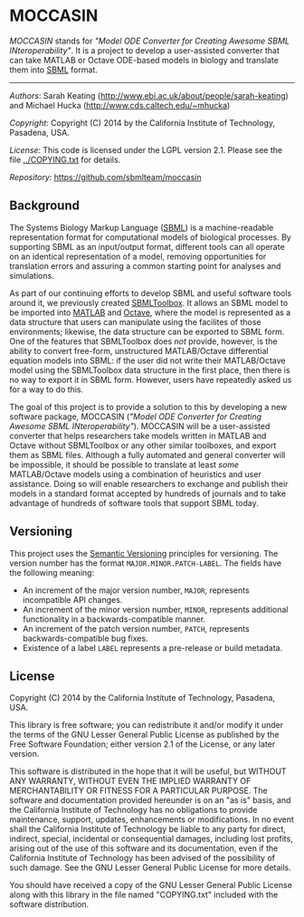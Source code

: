 MOCCASIN
========

*MOCCASIN* stands for *"Model ODE Converter for Creating Awesome SBML INteroperability"*.  It is a project to develop a user-assisted converter that can take MATLAB or Octave ODE-based models in biology and translate them into [SBML](http://sbml.org) format.

----
*Authors*:      Sarah Keating (http://www.ebi.ac.uk/about/people/sarah-keating) and
Michael Hucka (http://www.cds.caltech.edu/~mhucka) 

*Copyright*:    Copyright (C) 2014 by the California Institute of Technology, Pasadena, USA.

*License*:      This code is licensed under the LGPL version 2.1.  Please see the file [../COPYING.txt](https://raw.githubusercontent.com/sbmlteam/moccasin/master/COPYING.txt) for details.

*Repository*:   https://github.com/sbmlteam/moccasin


Background
----------

The Systems Biology Markup Language ([SBML](http://sbml.org)) is a machine-readable representation format for computational models of biological processes.  By supporting SBML as an input/output format, different tools can all operate on an identical representation of a model, removing opportunities for translation errors and assuring a common starting point for analyses and simulations.

As part of our continuing efforts to develop SBML and useful software tools around it, we previously created [SBMLToolbox](http://sbml.org/Software/SBMLToolbox).  It allows an SBML model to be imported into [MATLAB](http://www.mathworks.com) and [Octave](http://octave.org), where the model is represented as a data structure that users can manipulate using the facilites of those environments; likewise, the data structure can be exported to SBML form.  One of the features that SBMLToolbox does *not* provide, however, is the ability to convert free-form, unstructured MATLAB/Octave differential equation models into SBML: if the user did not write their MATLAB/Octave model using the SBMLToolbox data structure in the first place, then there is no way to export it in SBML form.  However, users have repeatedly asked us for a way to do this.

The goal of this project is to provide a solution to this by developing a new software package, MOCCASIN (*"Model ODE Converter for Creating Awesome SBML INteroperability"*). MOCCASIN will be a user-assisted converter that helps researchers take models written in MATLAB and Octave without SBMLToolbox or any other similar toolboxes, and export them as SBML files.  Although a fully automated and general converter will be impossible, it should be possible to translate at least *some* MATLAB/Octave models using a combination of heuristics and user assistance.  Doing so will enable researchers to exchange and publish their models in a standard format accepted by hundreds of journals and to take advantage of hundreds of software tools that support SBML today.


Versioning
----------

This project uses the [Semantic Versioning](http://semver.org) principles for versioning.  The version number has the format `MAJOR.MINOR.PATCH-LABEL`. The fields have the following meaning:

* An increment of the major version number, `MAJOR`, represents incompatible API changes.
* An increment of the minor version number, `MINOR`, represents additional functionality in a backwards-compatible manner.
* An increment of the patch version number, `PATCH`, represents backwards-compatible bug fixes.
* Existence of a label `LABEL` represents a pre-release or build metadata.


License
-------

Copyright (C) 2014 by the California Institute of Technology, Pasadena, USA.

This library is free software; you can redistribute it and/or modify it under the terms of the GNU Lesser General Public License as published by the Free Software Foundation; either version 2.1 of the License, or any later version.

This software is distributed in the hope that it will be useful, but WITHOUT ANY WARRANTY, WITHOUT EVEN THE IMPLIED WARRANTY OF MERCHANTABILITY OR FITNESS FOR A PARTICULAR PURPOSE.  The software and documentation provided hereunder is on an "as is" basis, and the California Institute of Technology has no obligations to provide maintenance, support, updates, enhancements or modifications.  In no event shall the California Institute of Technology be liable to any party for direct, indirect, special, incidental or consequential damages, including lost profits, arising out of the use of this software and its documentation, even if the California Institute of Technology has been advised of the possibility of such damage.  See the GNU Lesser General Public License for more details.

You should have received a copy of the GNU Lesser General Public License along with this library in the file named "COPYING.txt" included with the software distribution.
